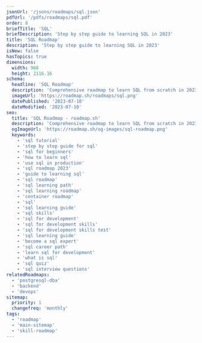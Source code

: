 ```yaml
---
jsonUrl: '/jsons/roadmaps/sql.json'
pdfUrl: '/pdfs/roadmaps/sql.pdf'
order: 8
briefTitle: 'SQL'
briefDescription: 'Step by step guide to learning SQL in 2023'
title: 'SQL Roadmap'
description: 'Step by step guide to learning SQL in 2023'
isNew: false
hasTopics: true
dimensions:
  width: 968
  height: 2116.16
schema:
  headline: 'SQL Roadmap'
  description: 'Comprehensive roadmap to learn SQL from scratch in 2023. From basic syntax to advanced querying, this step-by-step guide will equip you with the skills needed to excel in database management and data analysis.'
  imageUrl: 'https://roadmap.sh/roadmaps/sql.png'
  datePublished: '2023-07-10'
  dateModified: '2023-07-10'
seo:
  title: 'SQL Roadmap - roadmap.sh'
  description: 'Comprehensive roadmap to learn SQL from scratch in 2023. From basic syntax to advanced querying, this step-by-step guide will equip you with the skills needed to excel in database management and data analysis.'
  ogImageUrl: 'https://roadmap.sh/og-images/sql-roadmap.png'
  keywords:
    - 'sql tutorial'
    - 'step by step guide for sql'
    - 'sql for beginners'
    - 'how to learn sql'
    - 'use sql in production'
    - 'sql roadmap 2023'
    - 'guide to learning sql'
    - 'sql roadmap'
    - 'sql learning path'
    - 'sql learning roadmap'
    - 'container roadmap'
    - 'sql'
    - 'sql learning guide'
    - 'sql skills'
    - 'sql for development'
    - 'sql for development skills'
    - 'sql for development skills test'
    - 'sql learning guide'
    - 'become a sql expert'
    - 'sql career path'
    - 'learn sql for development'
    - 'what is sql'
    - 'sql quiz'
    - 'sql interview questions'
relatedRoadmaps:
  - 'postgresql-dba'
  - 'backend'
  - 'devops'
sitemap:
  priority: 1
  changefreq: 'monthly'
tags:
  - 'roadmap'
  - 'main-sitemap'
  - 'skill-roadmap'
---
```

